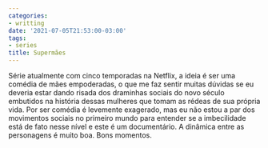 ```yaml
---
categories:
- writting
date: '2021-07-05T21:53:00-03:00'
tags:
- series
title: Supermães
---
```


Série atualmente com cinco temporadas na Netflix, a ideia é ser uma comédia de mães empoderadas, o que me faz sentir muitas dúvidas se eu deveria estar dando risada dos draminhas sociais do novo século embutidos na história dessas mulheres que tomam as rédeas de sua própria vida. Por ser comédia é levemente exagerado, mas eu não estou a par dos movimentos sociais no primeiro mundo para entender se a imbecilidade está de fato nesse nível e este é um documentário. A dinâmica entre as personagens é muito boa. Bons momentos.

